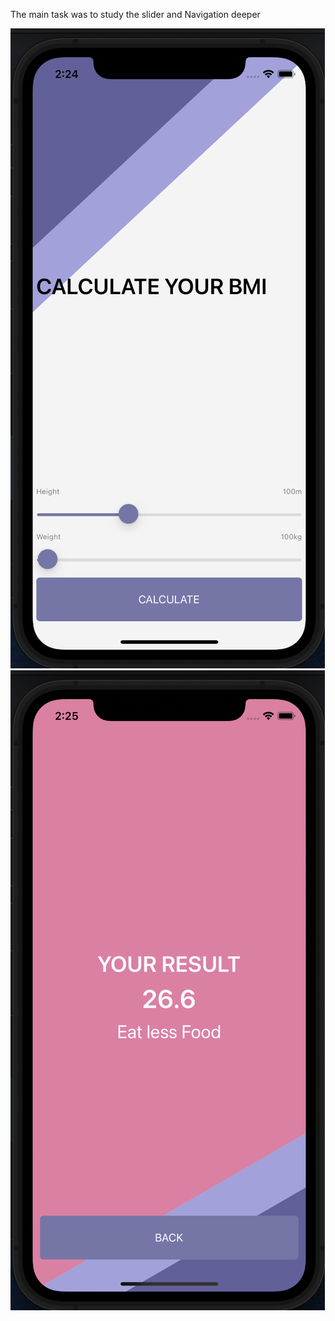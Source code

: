 

The main task was to study the slider and Navigation deeper

![image](https://github.com/AltynbekDinmukhamed/BMICalculatir/blob/Developer/BMICalculatir/screenShots/Screenshot%202023-02-19%20at%2014.24.37.png)
![image](https://github.com/AltynbekDinmukhamed/BMICalculatir/blob/Developer/BMICalculatir/screenShots/Screenshot%202023-02-19%20at%2014.25.01.png)

